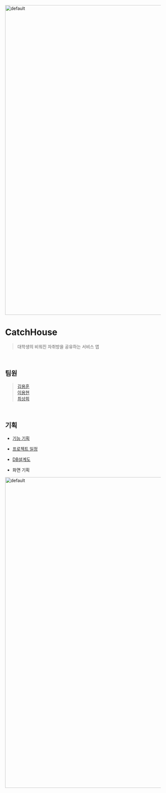 <img width="1000" alt="default" src="https://user-images.githubusercontent.com/32831939/52606464-07206580-2eb6-11e9-8363-d6cceec44135.png">

# CatchHouse
> 대학생의 비워진 자취방을 공유하는 서비스 앱  
<br>

## 팀원
> [김용훈](https://github.com/sabgilhun) <br> [이용현](https://github.com/HoneyPot8014) <br> [최상희](https://github.com/pengin7384)
<br>

## 기획 

- [기능 기획](https://docs.google.com/spreadsheets/d/1NVUVxrw9WkZWnS015Mbor5gac8NQRORDQ0mPgbbT7lA/edit#gid=496882331)

- [프로젝트 일정](https://docs.google.com/spreadsheets/d/1NVUVxrw9WkZWnS015Mbor5gac8NQRORDQ0mPgbbT7lA/edit#gid=374402173)

- [DB설계도](https://docs.google.com/spreadsheets/d/1NVUVxrw9WkZWnS015Mbor5gac8NQRORDQ0mPgbbT7lA/edit#gid=565054630)

- 화면 기획
<img width="1003" alt="default" src="https://user-images.githubusercontent.com/32831939/53383527-5b9a0980-39bb-11e9-9e3c-be438987dab6.png">
